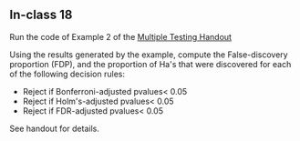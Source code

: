 

## In-class 18

Run the code of Example 2 of the [Multiple Testing Handout](https://github.com/gdlc/STAT_COMP/blob/master/HANDOUTS/MultipleTesting.pdf)

Using the results generated by the example, compute the False-discovery proportion (FDP), and the proportion of Ha's that were discovered for each of the  following decision rules:

  - Reject if Bonferroni-adjusted pvalues< 0.05 
  - Reject if Holm's-adjusted pvalues< 0.05
  - Reject if FDR-adjusted pvalues<  0.05


See handout for details.
